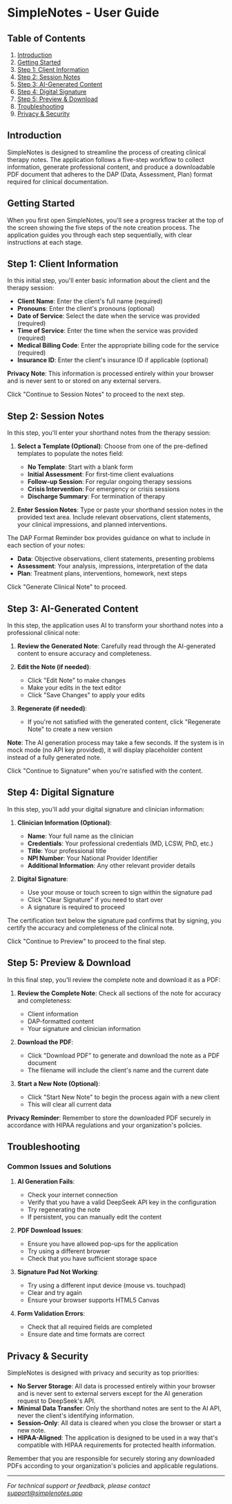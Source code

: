 # SimpleNotes - User Guide

## Table of Contents
1. [Introduction](#introduction)
2. [Getting Started](#getting-started)
3. [Step 1: Client Information](#step-1-client-information)
4. [Step 2: Session Notes](#step-2-session-notes)
5. [Step 3: AI-Generated Content](#step-3-ai-generated-content)
6. [Step 4: Digital Signature](#step-4-digital-signature)
7. [Step 5: Preview & Download](#step-5-preview--download)
8. [Troubleshooting](#troubleshooting)
9. [Privacy & Security](#privacy--security)

## Introduction

SimpleNotes is designed to streamline the process of creating clinical therapy notes. The application follows a five-step workflow to collect information, generate professional content, and produce a downloadable PDF document that adheres to the DAP (Data, Assessment, Plan) format required for clinical documentation.

## Getting Started

When you first open SimpleNotes, you'll see a progress tracker at the top of the screen showing the five steps of the note creation process. The application guides you through each step sequentially, with clear instructions at each stage.

## Step 1: Client Information

In this initial step, you'll enter basic information about the client and the therapy session:

- **Client Name**: Enter the client's full name (required)
- **Pronouns**: Enter the client's pronouns (optional)
- **Date of Service**: Select the date when the service was provided (required)
- **Time of Service**: Enter the time when the service was provided (required)
- **Medical Billing Code**: Enter the appropriate billing code for the service (required)
- **Insurance ID**: Enter the client's insurance ID if applicable (optional)

**Privacy Note**: This information is processed entirely within your browser and is never sent to or stored on any external servers.

Click "Continue to Session Notes" to proceed to the next step.

## Step 2: Session Notes

In this step, you'll enter your shorthand notes from the therapy session:

1. **Select a Template (Optional)**: Choose from one of the pre-defined templates to populate the notes field:
   - **No Template**: Start with a blank form
   - **Initial Assessment**: For first-time client evaluations
   - **Follow-up Session**: For regular ongoing therapy sessions
   - **Crisis Intervention**: For emergency or crisis sessions
   - **Discharge Summary**: For termination of therapy

2. **Enter Session Notes**: Type or paste your shorthand session notes in the provided text area. Include relevant observations, client statements, your clinical impressions, and planned interventions.

The DAP Format Reminder box provides guidance on what to include in each section of your notes:
- **Data**: Objective observations, client statements, presenting problems
- **Assessment**: Your analysis, impressions, interpretation of the data
- **Plan**: Treatment plans, interventions, homework, next steps

Click "Generate Clinical Note" to proceed.

## Step 3: AI-Generated Content

In this step, the application uses AI to transform your shorthand notes into a professional clinical note:

1. **Review the Generated Note**: Carefully read through the AI-generated content to ensure accuracy and completeness.

2. **Edit the Note (if needed)**:
   - Click "Edit Note" to make changes
   - Make your edits in the text editor
   - Click "Save Changes" to apply your edits

3. **Regenerate (if needed)**:
   - If you're not satisfied with the generated content, click "Regenerate Note" to create a new version

**Note**: The AI generation process may take a few seconds. If the system is in mock mode (no API key provided), it will display placeholder content instead of a fully generated note.

Click "Continue to Signature" when you're satisfied with the content.

## Step 4: Digital Signature

In this step, you'll add your digital signature and clinician information:

1. **Clinician Information (Optional)**:
   - **Name**: Your full name as the clinician
   - **Credentials**: Your professional credentials (MD, LCSW, PhD, etc.)
   - **Title**: Your professional title
   - **NPI Number**: Your National Provider Identifier
   - **Additional Information**: Any other relevant provider details

2. **Digital Signature**:
   - Use your mouse or touch screen to sign within the signature pad
   - Click "Clear Signature" if you need to start over
   - A signature is required to proceed

The certification text below the signature pad confirms that by signing, you certify the accuracy and completeness of the clinical note.

Click "Continue to Preview" to proceed to the final step.

## Step 5: Preview & Download

In this final step, you'll review the complete note and download it as a PDF:

1. **Review the Complete Note**: Check all sections of the note for accuracy and completeness:
   - Client information
   - DAP-formatted content
   - Your signature and clinician information

2. **Download the PDF**:
   - Click "Download PDF" to generate and download the note as a PDF document
   - The filename will include the client's name and the current date

3. **Start a New Note (Optional)**:
   - Click "Start New Note" to begin the process again with a new client
   - This will clear all current data

**Privacy Reminder**: Remember to store the downloaded PDF securely in accordance with HIPAA regulations and your organization's policies.

## Troubleshooting

### Common Issues and Solutions

1. **AI Generation Fails**:
   - Check your internet connection
   - Verify that you have a valid DeepSeek API key in the configuration
   - Try regenerating the note
   - If persistent, you can manually edit the content

2. **PDF Download Issues**:
   - Ensure you have allowed pop-ups for the application
   - Try using a different browser
   - Check that you have sufficient storage space

3. **Signature Pad Not Working**:
   - Try using a different input device (mouse vs. touchpad)
   - Clear and try again
   - Ensure your browser supports HTML5 Canvas

4. **Form Validation Errors**:
   - Check that all required fields are completed
   - Ensure date and time formats are correct

## Privacy & Security

SimpleNotes is designed with privacy and security as top priorities:

- **No Server Storage**: All data is processed entirely within your browser and is never sent to external servers except for the AI generation request to DeepSeek's API.
- **Minimal Data Transfer**: Only the shorthand notes are sent to the AI API, never the client's identifying information.
- **Session-Only**: All data is cleared when you close the browser or start a new note.
- **HIPAA-Aligned**: The application is designed to be used in a way that's compatible with HIPAA requirements for protected health information.

Remember that you are responsible for securely storing any downloaded PDFs according to your organization's policies and applicable regulations.

---

*For technical support or feedback, please contact support@simplenotes.app*